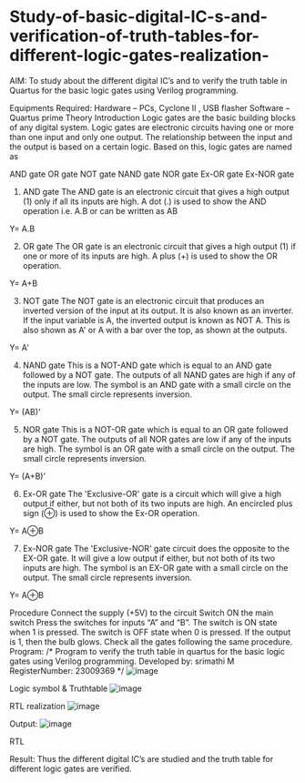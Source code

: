 # Study-of-basic-digital-IC-s-and-verification-of-truth-tables-for-different-logic-gates-realization-
 AIM:
To study about the different digital IC’s and to verify the truth table in Quartus for the basic logic gates using Verilog programming.

Equipments Required:
Hardware – PCs, Cyclone II , USB flasher
Software – Quartus prime
Theory
Introduction
Logic gates are the basic building blocks of any digital system. Logic gates are electronic circuits having one or more than one input and only one output. The relationship between the input and the output is based on a certain logic. Based on this, logic gates are named as

AND gate
OR gate
NOT gate
NAND gate
NOR gate
Ex-OR gate
Ex-NOR gate
1) AND gate
The AND gate is an electronic circuit that gives a high output (1) only if all its inputs are high. A dot (.) is used to show the AND operation i.e. A.B or can be written as AB

Y= A.B

2) OR gate
The OR gate is an electronic circuit that gives a high output (1) if one or more of its inputs are high. A plus (+) is used to show the OR operation.

Y= A+B

3) NOT gate
The NOT gate is an electronic circuit that produces an inverted version of the input at its output. It is also known as an inverter. If the input variable is A, the inverted output is known as NOT A. This is also shown as A' or A with a bar over the top, as shown at the outputs.

Y= A'

4) NAND gate
This is a NOT-AND gate which is equal to an AND gate followed by a NOT gate. The outputs of all NAND gates are high if any of the inputs are low. The symbol is an AND gate with a small circle on the output. The small circle represents inversion.

Y= (AB)’

5) NOR gate
This is a NOT-OR gate which is equal to an OR gate followed by a NOT gate. The outputs of all NOR gates are low if any of the inputs are high. The symbol is an OR gate with a small circle on the output. The small circle represents inversion.

Y= (A+B)’

6) Ex-OR gate
The 'Exclusive-OR' gate is a circuit which will give a high output if either, but not both of its two inputs are high. An encircled plus sign (⊕) is used to show the Ex-OR operation.

Y= A⊕B

7) Ex-NOR gate
The 'Exclusive-NOR' gate circuit does the opposite to the EX-OR gate. It will give a low output if either, but not both of its two inputs are high. The symbol is an EX-OR gate with a small circle on the output. The small circle represents inversion.

Y= A⊕B

Procedure
Connect the supply (+5V) to the circuit
Switch ON the main switch
Press the switches for inputs “A” and “B”. The switch is ON state when 1 is pressed. The switch is OFF state when 0 is pressed.
If the output is 1, then the bulb glows.
Check all the gates following the same procedure.
Program:
/*
Program to verify the truth table in quartus for the basic logic gates using Verilog programming.
Developed by: srimathi M
RegisterNumber:  23009369
*/
![image](https://github.com/srimathi1602/Study-of-basic-digital-IC-s-and-verification-of-truth-tables-for-different-logic-gates-realization-/assets/153518608/53bf6d32-08e7-48f4-b9da-e58a6de563df)

Logic symbol & Truthtable
![image](https://github.com/srimathi1602/Study-of-basic-digital-IC-s-and-verification-of-truth-tables-for-different-logic-gates-realization-/assets/153518608/3129eac0-7ce7-4cc1-9b48-099329231e5f)


RTL realization
![image](https://github.com/srimathi1602/Study-of-basic-digital-IC-s-and-verification-of-truth-tables-for-different-logic-gates-realization-/assets/153518608/32b45e7d-d8fd-414f-921e-db9ad9ee1501)

Output:
![image](https://github.com/srimathi1602/Study-of-basic-digital-IC-s-and-verification-of-truth-tables-for-different-logic-gates-realization-/assets/153518608/a3243752-fcb4-4dd7-b220-374b5fc911ba)

RTL

Result:
Thus the different digital IC’s are studied and the truth table for different logic gates are verified.
